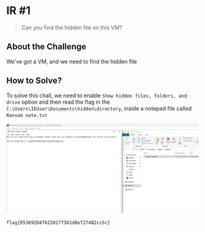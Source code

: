# IR #1
> Can you find the hidden file on this VM?

## About the Challenge
We've got a VM, and we need to find the hidden file

## How to Solve?
To solve this chall, we need to enable `Show hidden files, folders, and drive` option and then read the flag in the `C:\Users\IEUser\Documents\hidden\directory`, inside a notepad file called `Ransom note.txt`

![flag](images/flag.png)

```
flag{053692b87622817f361d8ef27482cc5c}
```